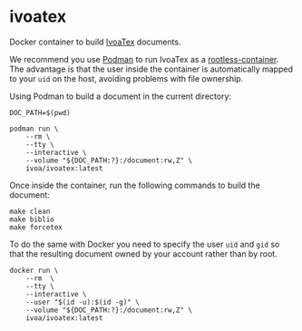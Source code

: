 # ivoatex
Docker container to build [IvoaTex](http://www.ivoa.net/documents/Notes/IVOATex/index.html) documents.

We recommend you use [Podman](https://podman.io/) to run IvoaTex as a [rootless-container](https://github.com/containers/podman#rootless).
The advantage is that the user inside the container is automatically mapped to your `uid` on the host, avoiding problems with file ownership.

Using Podman to build a document in the current directory:

    DOC_PATH=$(pwd)

    podman run \
        --rm \
        --tty \
        --interactive \
        --volume "${DOC_PATH:?}:/document:rw,Z" \
        ivoa/ivoatex:latest

Once inside the container, run the following commands to build the document:

    make clean
    make biblio
    make forcetex


To do the same with Docker you need to specify the user `uid` and `gid` so that the resulting document owned by your account rather than by root.

    docker run \
        --rm  \
        --tty \
        --interactive \
        --user "$(id -u):$(id -g)" \
        --volume "${DOC_PATH:?}:/document:rw,Z" \
        ivoa/ivoatex:latest

